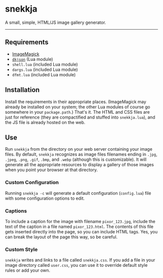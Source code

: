 # snekkja
A small, simple, HTML/JS image gallery generator.

-----

## Requirements
  * [ImageMagick](https://imagemagick.org/index.php)
  * [`dkjson`](http://dkolf.de/src/dkjson-lua.fsl/home) (Lua module)
  * `shell.lua` (included Lua module)
  * `dargs.lua` (included Lua module)
  * `dfmt.lua`  (included Lua module)

## Installation

Install the requirements in their appropriate places. (ImageMagick may already
be installed on your system; the other Lua modules of course go somewhere
in your `package.path`.) That's it. The HTML and CSS files are just for
reference (they are compactified and stuffed into `snekkja.lua`), and the JS
file is already hosted on the web.

## Use

Run `snekkja` from the directory on your web server containing your image
files. By default, `snekkja` recognizes as image files filenames ending in
`.jpg`, `.jpeg`, `.png`, `.gif`, `.bmp`, and `.webp` (although this is
customizable). It will generate all the appropriate resources to display
a gallery of those images when you point your browser at that directory.

### Custom Configuration

Running `snekkja -c` will generate a default configuration (`config.lua`)
file with some configuration options to edit.

### Captions

To include a caption for the image with filename `pixor_123.jpg`, include
the text of the caption in a file named `pixor_123.html`. The contents of
this file gets inserted directly into the page, so you can include HTML tags.
Yes, you can break the layout of the page this way, so be careful.

### Custom Style

`snekkja` writes and links to a file called `snekkja.css`. If you add a
file in your image directory called `user.css`, you can use it to override
default style rules or add your own.

